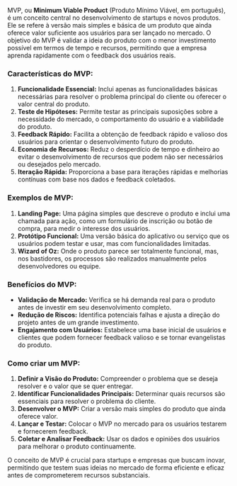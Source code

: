
MVP, ou **Minimum Viable Product** (Produto Mínimo Viável, em português), é um conceito central no desenvolvimento de startups e novos produtos. Ele se refere à versão mais simples e básica de um produto que ainda oferece valor suficiente aos usuários para ser lançado no mercado. O objetivo do MVP é validar a ideia do produto com o menor investimento possível em termos de tempo e recursos, permitindo que a empresa aprenda rapidamente com o feedback dos usuários reais.

### Características do MVP:

1. **Funcionalidade Essencial:** Inclui apenas as funcionalidades básicas necessárias para resolver o problema principal do cliente ou oferecer o valor central do produto.
2. **Teste de Hipóteses:** Permite testar as principais suposições sobre a necessidade do mercado, o comportamento do usuário e a viabilidade do produto.
3. **Feedback Rápido:** Facilita a obtenção de feedback rápido e valioso dos usuários para orientar o desenvolvimento futuro do produto.
4. **Economia de Recursos:** Reduz o desperdício de tempo e dinheiro ao evitar o desenvolvimento de recursos que podem não ser necessários ou desejados pelo mercado.
5. **Iteração Rápida:** Proporciona a base para iterações rápidas e melhorias contínuas com base nos dados e feedback coletados.

### Exemplos de MVP:

1. **Landing Page:** Uma página simples que descreve o produto e inclui uma chamada para ação, como um formulário de inscrição ou botão de compra, para medir o interesse dos usuários.
2. **Protótipo Funcional:** Uma versão básica do aplicativo ou serviço que os usuários podem testar e usar, mas com funcionalidades limitadas.
3. **Wizard of Oz:** Onde o produto parece ser totalmente funcional, mas, nos bastidores, os processos são realizados manualmente pelos desenvolvedores ou equipe.

### Benefícios do MVP:

- **Validação de Mercado:** Verifica se há demanda real para o produto antes de investir em seu desenvolvimento completo.
- **Redução de Riscos:** Identifica potenciais falhas e ajusta a direção do projeto antes de um grande investimento.
- **Engajamento com Usuários:** Estabelece uma base inicial de usuários e clientes que podem fornecer feedback valioso e se tornar evangelistas do produto.

### Como criar um MVP:

1. **Definir a Visão do Produto:** Compreender o problema que se deseja resolver e o valor que se quer entregar.
2. **Identificar Funcionalidades Principais:** Determinar quais recursos são essenciais para resolver o problema do cliente.
3. **Desenvolver o MVP:** Criar a versão mais simples do produto que ainda oferece valor.
4. **Lançar e Testar:** Colocar o MVP no mercado para os usuários testarem e fornecerem feedback.
5. **Coletar e Analisar Feedback:** Usar os dados e opiniões dos usuários para melhorar o produto continuamente.

O conceito de MVP é crucial para startups e empresas que buscam inovar, permitindo que testem suas ideias no mercado de forma eficiente e eficaz antes de comprometerem recursos substanciais.